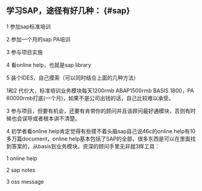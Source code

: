## 学习SAP，途径有好几种： {#sap}

1 参加sap标准培训

2 参加一个月的sap PA培训

3 参与项目实施

4 看online help，也就是sap library

5 装个IDES，自己摸索（可以同时结合上面的几种方法）

1和2 代价大，标准培训业务模块每天1200rmb ABAP1500rmb BASIS 1800，PA 60000rmb打底(一个月)，如果不是公司出钱的话，自己比较难以承受。

3 参与项目，但要有机会，还要有肯带你的顾问并且该顾问最好通模块，否则有时候也会误导或者根本讲不清楚。

4 初学者看online help肯定觉得有些摸不着头脑sap自己说46c的online help有10多万篇document，online help基本包括了SAP的全部，很多东西是可以在里面找到答案的，从basis到业务模块。资深的顾问手里无非就3样工具：

1 online help

2 sap notes

3 oss message